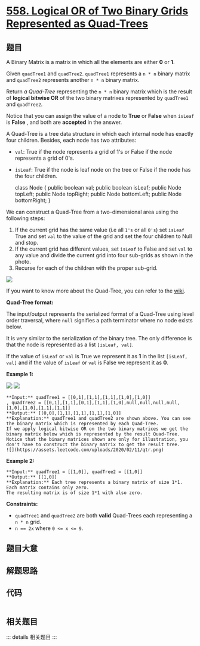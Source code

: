 # [558. Logical OR of Two Binary Grids Represented as Quad-Trees](https://leetcode.com/problems/logical-or-of-two-binary-grids-represented-as-quad-trees)

## 题目

A Binary Matrix is a matrix in which all the elements are either **0** or
**1**.

Given `quadTree1` and `quadTree2`. `quadTree1` represents a `n * n` binary
matrix and `quadTree2` represents another `n * n` binary matrix.

Return _a Quad-Tree_ representing the `n * n` binary matrix which is the
result of **logical bitwise OR** of the two binary matrixes represented by
`quadTree1` and `quadTree2`.

Notice that you can assign the value of a node to **True** or **False** when
`isLeaf` is **False** , and both are **accepted** in the answer.

A Quad-Tree is a tree data structure in which each internal node has exactly
four children. Besides, each node has two attributes:

  * `val`: True if the node represents a grid of 1's or False if the node represents a grid of 0's.
  * `isLeaf`: True if the node is leaf node on the tree or False if the node has the four children.

    
    
    class Node {
        public boolean val;
        public boolean isLeaf;
        public Node topLeft;
        public Node topRight;
        public Node bottomLeft;
        public Node bottomRight;
    }

We can construct a Quad-Tree from a two-dimensional area using the following
steps:

  1. If the current grid has the same value (i.e all `1's` or all `0's`) set `isLeaf` True and set `val` to the value of the grid and set the four children to Null and stop.
  2. If the current grid has different values, set `isLeaf` to False and set `val` to any value and divide the current grid into four sub-grids as shown in the photo.
  3. Recurse for each of the children with the proper sub-grid.

![](https://assets.leetcode.com/uploads/2020/02/11/new_top.png)

If you want to know more about the Quad-Tree, you can refer to the
[wiki](https://en.wikipedia.org/wiki/Quadtree).

**Quad-Tree format:**

The input/output represents the serialized format of a Quad-Tree using level
order traversal, where `null` signifies a path terminator where no node exists
below.

It is very similar to the serialization of the binary tree. The only
difference is that the node is represented as a list `[isLeaf, val]`.

If the value of `isLeaf` or `val` is True we represent it as **1** in the list
`[isLeaf, val]` and if the value of `isLeaf` or `val` is False we represent it
as **0**.



**Example 1:**

![](https://assets.leetcode.com/uploads/2020/02/11/qt1.png)
![](https://assets.leetcode.com/uploads/2020/02/11/qt2.png)

    
    
    **Input:** quadTree1 = [[0,1],[1,1],[1,1],[1,0],[1,0]]
    , quadTree2 = [[0,1],[1,1],[0,1],[1,1],[1,0],null,null,null,null,[1,0],[1,0],[1,1],[1,1]]
    **Output:** [[0,0],[1,1],[1,1],[1,1],[1,0]]
    **Explanation:** quadTree1 and quadTree2 are shown above. You can see the binary matrix which is represented by each Quad-Tree.
    If we apply logical bitwise OR on the two binary matrices we get the binary matrix below which is represented by the result Quad-Tree.
    Notice that the binary matrices shown are only for illustration, you don't have to construct the binary matrix to get the result tree.
    ![](https://assets.leetcode.com/uploads/2020/02/11/qtr.png)
    

**Example 2:**

    
    
    **Input:** quadTree1 = [[1,0]], quadTree2 = [[1,0]]
    **Output:** [[1,0]]
    **Explanation:** Each tree represents a binary matrix of size 1*1. Each matrix contains only zero.
    The resulting matrix is of size 1*1 with also zero.
    



**Constraints:**

  * `quadTree1` and `quadTree2` are both **valid** Quad-Trees each representing a `n * n` grid.
  * `n == 2x` where `0 <= x <= 9`.


## 题目大意

## 解题思路

## 代码

```javascript

```

## 相关题目

::: details 相关题目
:::
